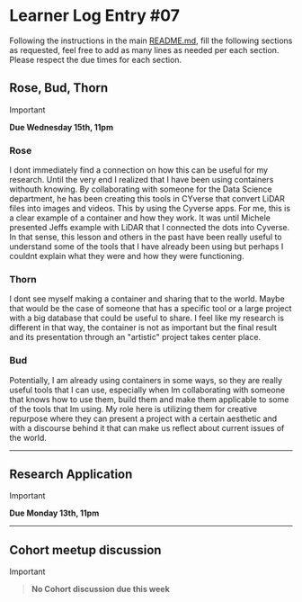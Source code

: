 # Learner Log Entry #07

Following the instructions in the main [README.md](README.md/#entries-instructions), fill the following sections as requested, feel free to add as many lines as needed per each section. Please respect the due times for each section.

## Rose, Bud, Thorn

> [!IMPORTANT]
> **Due Wednesday 15th, 11pm**

### Rose
I dont immediately find a connection on how this can be useful for my research. Until the very end I realized that I have been using containers withouth knowing. By collaborating with someone for the Data Science department, he has been creating this tools in CYverse that convert LiDAR files into images and videos. This by using the Cyverse apps. For me, this is a clear example of a container and how they work. It was until Michele presented Jeffs example with LiDAR that I connected the dots into Cyverse. In that sense, this lesson and others in the past have been really useful to understand some of the tools that I have already been using but perhaps I couldnt explain what they were and how they were functioning. 

### Thorn
I dont see myself making a container and sharing that to the world. Maybe that would be the case of someone that has a specific tool or a large project with a big database that could be useful to share. I feel like my research is different in that way, the container is not as important but the final result and its presentation through an "artistic" project takes center place. 

### Bud
Potentially, I am already using containers in some ways, so they are really useful tools that I can use, especially when Im collaborating with someone that knows how to use them, build them and make them applicable to some of the tools that Im using. My role here is utilizing them for creative repurpose where they can present a project with a certain aesthetic and with a discourse behind it that can make us reflect about current issues of the world. 

---

## Research Application

> [!IMPORTANT]
> **Due Monday 13th, 11pm**


---

## Cohort meetup discussion

> [!IMPORTANT]

> **No Cohort discussion due this week**
